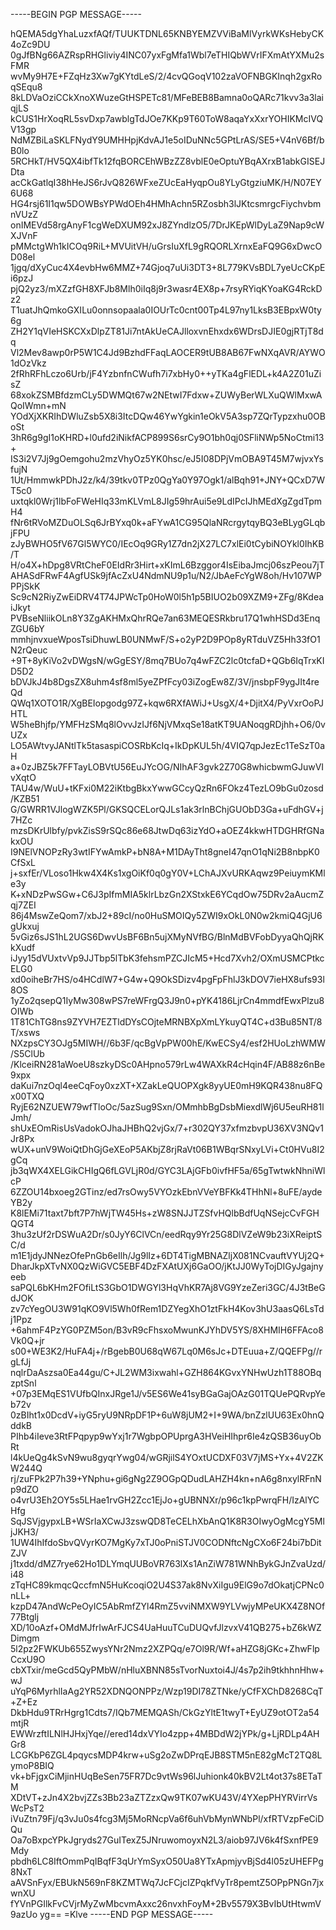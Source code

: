 -----BEGIN PGP MESSAGE-----

hQEMA5dgYhaLuzxfAQf/TUUKTDNL65KNBYEMZVViBaMlVyrkWKsHebyCK4oZc9DU
0gJfBNg66AZRspRHGliviy4INC07yxFgMfa1Wbl7eTHIQbWVrIFXmAtYXMu2sFMR
wvMy9H7E+FZqHz3Xw7gKYtdLeS/2/4cvQGoqV102zaVOFNBGKInqh2gxRoqSEqu8
8kLDVaOziCCkXnoXWuzeGtHSPETc81/MFeBEB8Bamna0oQARc71kvv3a3laiqjLS
kCUS1HrXoqRL5svDxp7awblgTdJOe7KKp9T60ToW8aqaYxXxrYOHIKMcIVQV13gp
NdMZBiLaSKLFNydY9UMHHpjKdvAJ1e5oIDuNNc5GPtLrAS/SE5+V4nV6Bf/bB0lo
5RCHkT/HV5QX4ibfTk12fqBORCEhWBzZZ8vblE0eOptuYBqAXrxB1abkGISEJDta
acCkGatlqI38hHeJS6rJvQ826WFxeZUcEaHyqpOu8YLyGtgziuMK/H/N07EY6U68
HG4rsj61I1qw5DOWBsYPWdOEh4HMhAchn5RZosbh3lJKtcsmrgcFiychvbmnVUzZ
onIMEVd58rgAnyF1cgWeDXUM92xJ8ZYndlzO5/7DrJKEpWlDyLaZ9Nap9cWXJVnF
pMMctgWh1kICOq9RiL+MVUitVH/uGrsIuXfL9gRQORLXrnxEaFQ9G6xDwcOD08el
1jgq/dXyCuc4X4evbHw6MMZ+74Gjoq7uUi3DT3+8L779KVsBDL7yeUcCKpEi6pzJ
pjQ2yz3/mXZzfGH8XFJb8Mlh0iIq8j9r3wasr4EX8p+7rsyRYiqKYoaKG4RckDz2
T1uatJhQmkoGXILu0onnsopaala0IOUrTc0cnt00Tp4L97ny1LksB3EBpxW0ty6g
ZH2Y1qVIeHSKCXxDlpZT81Ji7ntAkUeCAJlloxvnEhxdx6WDrsDJIE0gjRTjT8dq
Vl2Mev8awp0rP5W1C4Jd9BzhdFFaqLAOCER9tUB8AB67FwNXqAVR/AYWO1dOzVkz
2fRhRFhLczo6Urb/jF4YzbnfnCWufh7i7xbHy0++yTKa4gFlEDL+k4A2Z01uZisZ
68xokZSMBfdzmCLy5DWMQt67w2NEtwI7Fdxw+ZUWyBerWLXuQWlMxwAQoIWmn+mN
YOdXjXKRIhDWluZsb5X8i3ItcDQw46YwYgkin1eOkV5A3sp7ZQrTypzxhu0OBoSt
3hR6g9gI1oKHRD+l0ufd2iNikfACP899S6srCy9O1bh0qj0SFliNWp5NoCtmi13+
IS3i2V7Jj9gOemgohu2mzVhyOz5YK0hsc/eJ5I08DPjVmOBA9T45M7wjvxYsfujN
1Ut/HmmwkPDhJ2z/k4/39tkv0TPz0QgYa0Y97Ogk1/alBqh91+JNY+QCxD7WT5c0
uxtqkl0Wrj1lbFoFWeHIq33mKLVmL8JIg59hrAui5e9LdIPcIJhMEdXgZgdTpmH4
fNr6tRVoMZDuOLSq6JrBYxq0k+aFYwA1CG95QlaNRcrgytqyBQ3eBLygGLqbjFPU
zJyBWHO5fV67Gl5WYC0/IEcOq9GRy1Z7dn2jX27LC7xlEi0tCybiNOYkl0IhKB/T
H/o4X+hDpg8VRtCheF0EIdRr3Hirt+xKImL6Bzggor4IsEibaJmcj06szPeou7jT
AHASdFRwF4AgfUSk9jfAcZxU4NdmNU9p1u/N2/JbAeFcYgW8oh/Hv107WPPPjSkK
Sc9cN2RiyZwEiDRV4T74JPWcTp0HoW0l5h1p5BIUO2b09XZM9+ZFg/8KdeaiJkyt
PVBseNliikOLn8Y3ZgAKHMxQhrRQe7an63MEQESRkbru17Q1whHSDd3EnqZGU6bY
mmhjnvxueWposTsiDhuwLB0UNMwF/S+o2yP2D9POp8yRTduVZ5Hh33fO1N2rQeuc
+9T+8yKiVo2vDWgsN/wGgESY/8mq7BUo7q4wFZC2lc0tcfaD+QGb6IqTrxKID5D2
bDVJkJ4b8DgsZX8uhm4sf8ml5yeZPfFcy03iZogEw8Z/3V/jnsbpF9ygJIt4reQd
QWq1XOTO1R/XgBEIopgodg97Z+kqw6RXfAWiJ+UsgX/4+DjitX4/PyVxrOoPJHTL
W5heBhjfp/YMFHzSMq8lOvvJzIJf6NjVMxqSe18atKT9UANoqgRDjhh+O6/0vUZx
LO5AWtvyJANtlTk5tasaspiCOSRbKcIq+IkDpKUL5h/4VIQ7qpJezEc1TeSzT0aH
a+0zJBZ5k7FFTayLOBVtU56EuJYcOG/NIhAF3gvk2Z70G8whicbwmGJuwVIvXqtO
TAU4w/WuU+tKFxi0M22iKtbgBkxYwwGCcyQzRn6FOkz4TezLO9bGu0zosd/KZB51
G/GWRR1VJlogWZK5Pl/GKSQCELorQJLs1ak3rlnBChjGUObD3Ga+uFdhGV+j7HZc
mzsDKrUlbfy/pvkZisS9rSQc86e68JtwDq63izYdO+aOEZ4kkwHTDGHRfGNakxOU
I9NElVNOPzRy3wtIFYwAmkP+bN8A+M1DAyTht8gneI47qnO1qNi2B8nbpK0CfSxL
j+sxfEr/VLoso1Hkw4X4Ks1xgOiKf0q0gY0V+LChAJXvURKAqwz9PeiuymKMle3y
K+xNDzPwSGw+C6J3pIfmMIA5klrLbzGn2XStxkE6YCqdOw75DRv2aAucmZqj7ZEI
86j4MswZeQom7/xbJ2+89cI/no0HuSMOIQy5ZWI9xOkL0N0w2kmiQ4GjU6gUkxuj
5vGiz6sJS1hL2UGS6DwvUsBF6Bn5ujXMyNVfBG/BlnMdBVFobDyyaQhQjRKkXudf
iJyy15dVUxtvVp9JJTbp5lTbK3fehsmPZCJIcM5+Hcd7Xvh2/OXmUSMCPtkcELG0
xd0oiheBr7HS/o4HCdlW7+G4w+Q9OkSDizv4pgFpFhlJ3kDOV7ieHX8ufs93l8OS
1yZo2qsepQ1IyMw308wPS7reWFrgQ3J9n0+pYK4186LjrCn4mmdfEwxPlzu8OIWb
1T81ChTG8ns9ZYVH7EZTldDYsCOjteMRNBXpXmLYkuyQT4C+d3Bu85NT/8T/xsws
NXzpsCY3OJg5MIWH//6b3F/qcBgVpPW00hE/KwECSy4/esf2HUoLzhWMW/S5ClUb
/KlceiRN281aWoeU8szkyDSc0AHpno579rLw4WAXkR4cHqin4F/AB88z6nBe9xpx
daKui7nzOql4eeCqFoy0xzXT+XZakLeQUOPXgk8yyUE0mH9KQR438nu8FQx00TXQ
RyjE62NZUEW79wfTloOc/5azSug9Sxn/OMmhbBgDsbMiexdlWj6U5euRH81lJmh/
shUxEOmRisUsVadokOJhaJHBhQ2vjGx/7+r302QY37xfmzbvpU36XV3NQv1Jr8Px
wUX+unV9WoiQtDhGjGeXEoP5AKbjZ8rjRaVt06B1WBqrSNxyLVi+Ct0HVu8I2gCq
jb3qWX4XELGikCHIgQ6fLGVLjR0d/GYC3LAjGFb0ivfHF5a/65gTwtwkNhniWlcP
6ZZOU14bxoeg2GTinz/ed7rsOwy5VYOzkEbnVVeYBFKk4THhNl+8uFE/aydeYB2y
K8lEMi71taxt7bft7P7hWjTW45Hs+zW8SNJJTZSfvHQlbBdfUqNSejcCvFGHQGT4
3hu3zUf2rDSWuA2Dr/s0JyY6ClVCn/eedRqy9Yr25G8DlVZeW9b23iXReiptSC/d
m1E1jdyJNNezOfePnGb6eIlh/Jg9lIz+6DT4TigMBNAZljX081NCvauftVYUj2Q+
DharJkpXTvNX0QzWiGVC5EBF4DzFXAtUXj6GaOO/jKtJJ0WyTojDIGyJgajnyeeb
saPQL6bKHm2FOfiLtS3GbO1DWGYl3HqVhKR7Aj8VG9YzeZeri3GC/4J3tBeGdJOK
zv7cYegOU3W91qKO9Vl5Wh0fRem1DZYegXhO1ztFkH4Kov3hU3aasQ6LsTdj1Ppz
+6ahmF4PzYG0PZM5on/B3vR9cFhsxoMwunKJYhDV5YS/8XHMIH6FFAco8Vk0Q+jr
s00+WE3K2/HuFA4j+/rBgebB0U68qW67Lq0M6sJc+DTEuua+Z/QQEFPg//rgLfJj
nqlrDaAszsa0Ea44gu/C+JL2WM3ixwahl+GZH864KGvxYNHwUzh1T88OBqzptSnl
+07p3EMqES1VUfbQInxJRge1J/v5ES6We41syBGaGajOAzG01TQUePQRvpYeb72v
0zBIht1x0DcdV+iyG5ryU9NRpDF1P+6uW8jUM2+I+9WA/bnZzlUU63Ex0hnQddkB
PIhb4iIeve3RtFPqpyp9wYxj1r7WgbpOPUprgA3HVeiHIhpr6Ie4zQSB36uyObRt
l4kUeQg4kSvN9wu8gyqrYwg04/wGRjilS4YOxtUCDXF03V7jMS+Yx+4V2ZKW244Q
rj/zuFPk2P7h39+YNphu+gi6gNg2Z9OGpQDudLAHZH4kn+nA6g8nxylRFnNp9dZO
o4vrU3Eh2OY5s5LHae1rvGH2Zcc1EjJo+gUBNNXr/p96c1kpPwrqFH/IzAlYCHfg
SqJSVjgypxLB+WSrIaXCwJ3zswQD8TeCELhXbAnQ1K8R3OIwyOgMcgY5MljJKH3/
1UW4IhIfdoSbvQVyrKO7MgKy7xTJ0oPniSTJV0CODNftcNgCXo6F24bi7bDitZJV
j1txdd/dMZ7rye62Ho1DLYmqUUBoVR763lXs1AnZiW781WNhBykGJnZvaUzd/i48
zTqHC89kmqcQccfmN5HuKcoqiO2U4S37ak8NvXiIgu9ElG9o7dOkatjCPNc0nLL+
kzpD47AndWcPeOyIC5AbRmfZYl4RmZ5vviNMXW9YLVwjyMPeUKX4Z8NOf77Btglj
XD/10oAzf+OMdMJfrIwArFJCS4UaHuuTCuDUQvfJlzvxV41QB275+bZ6kWZDimgm
5l2pz2FWKUb655ZwysYNr2Nmz2XZPQq/e7Ol9R/Wf+aHZG8jGKc+ZhwFlpCcxU9O
cbXTxir/meGcd5QyPMbW/nHluXBNN85sTvorNuxtoi4J/4s7p2ih9tkhhnHhw+wJ
uYqP6MyrhlIaAg2YR52XDNQONPPz/Wzp19DI78ZTNke/yCfFXChD8268CqT+Z+Ez
DkbHdu9TRrHgrg1Cdts7/IQb7MEMQASh/CkGzYltE1twyT+EyUZ9otOT2a54mtjR
EWWrzftILNlHJHxjYqe//ered14dxVYIo4zpp+4MBDdW2jYPk/g+LjRDLp4AHGr8
LCGKbP6ZGL4pqycsMDP4krw+uSg2oZwDPrqEJB8STM5nE82gMcT2TQ8LymoP8BIQ
vk+bFjgxCiMjinHUqBeSen75FR7Dc9vtWs96lJuhionk40kBV2Lt4ot37s8ETaTM
XDtVT+zJn4X2bvjZZs3Bb23aZTZzxQw9TK07wKU43V/4YXepPHYRVirrVsWcPsT2
iVuZtn79Fj/q3vJu0s4fcg3Mj5MoRNcpVa6f6uhVbMynWNbPl/xfRTVzpFeCiDQu
Oa7oBxpcYPkJgryds27GuITexZ5JNruwomoyxN2L3/aiob97JV6k4fSxnfPE9Mdy
pbdh6LC8IftOmmPqIBqfF3qUrYmSyxO50Ua8YTxApmjyvBjSd4l05zUHEFPg8NxT
aAVSnFyx/EBUkN569nF8KZMTWq7JcFCjcIZPqkfVyTr8pemtZ5OPpPNGn7jxwnXU
fYVnPGIlkFvCVjrMyZwMbcvmAxxc26nvxhFoyM+2Bv5579X3BvIbUtHtwmV9azUo
yg==
=Klve
-----END PGP MESSAGE-----
